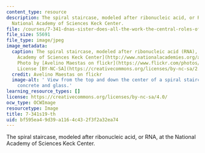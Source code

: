 ```yaml
---
content_type: resource
description: The spiral staircase, modeled after ribonucleic acid, or RNA, at the
  National Academy of Sciences Keck Center.
file: /courses/7-341-dnas-sister-does-all-the-work-the-central-roles-of-rna-in-gene-expression-spring-2019/bf595ea49d39a1164c432f3f2a32ea74_7-341s19-th.jpg
file_size: 55691
file_type: image/jpeg
image_metadata:
  caption: The spiral staircase, modeled after ribonucleic acid (RNA), at the [National
    Academy of Sciences Keck Center](http://www.nationalacademies.org/about/contact/).
    Photo by [Avelino Maestas on flickr](https://www.flickr.com/photos/avelino_maestas/2448168900/in/photolist-4JkvjC-4JkvgN).
    License [BY-NC-SA](https://creativecommons.org/licenses/by-nc-sa/2.0/).
  credit: Avelino Maestas on flickr
  image-alt: ' View from the top and down the center of a spiral staircase, made of
    concrete and glass.'
learning_resource_types: []
license: https://creativecommons.org/licenses/by-nc-sa/4.0/
ocw_type: OCWImage
resourcetype: Image
title: 7-341s19-th
uid: bf595ea4-9d39-a116-4c43-2f3f2a32ea74
---
```

The spiral staircase, modeled after ribonucleic acid, or RNA, at the National Academy of Sciences Keck Center.